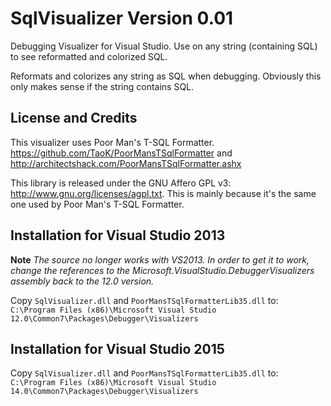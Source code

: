 # SqlVisualizer Version 0.01
Debugging Visualizer for Visual Studio. Use on any string (containing SQL) to see reformatted and colorized SQL.

Reformats and colorizes any string as SQL when debugging. Obviously this only makes sense if the string contains SQL.

## License and Credits

This visualizer uses Poor Man's T-SQL Formatter. https://github.com/TaoK/PoorMansTSqlFormatter and http://architectshack.com/PoorMansTSqlFormatter.ashx

This library is released under the GNU Affero GPL v3: http://www.gnu.org/licenses/agpl.txt. This is mainly because it's the same one used by Poor Man's T-SQL Formatter.   

## Installation for Visual Studio 2013

**Note** *The source no longer works with VS2013. In order to get it to work, change the references to the  Microsoft.VisualStudio.DebuggerVisualizers assembly back to the 12.0 version.* 

Copy `SqlVisualizer.dll` and `PoorMansTSqlFormatterLib35.dll` to:
`C:\Program Files (x86)\Microsoft Visual Studio 12.0\Common7\Packages\Debugger\Visualizers`

## Installation for Visual Studio 2015

Copy `SqlVisualizer.dll` and `PoorMansTSqlFormatterLib35.dll` to:
`C:\Program Files (x86)\Microsoft Visual Studio 14.0\Common7\Packages\Debugger\Visualizers`
